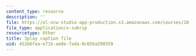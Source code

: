 ```yaml
---
content_type: resource
description: ''
file: https://ol-ocw-studio-app-production.s3.amazonaws.com/courses/18-06sc-linear-algebra-fall-2011/452b6feae71bae8e7ada0c65ba390359_HEQuN0QELSQ.srt
file_type: application/x-subrip
resourcetype: Other
title: 3play caption file
uid: 452b6fea-e71b-ae8e-7ada-0c65ba390359
---
```

